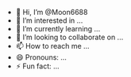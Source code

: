 - 👋 Hi, I’m @Moon6688
- 👀 I’m interested in ...
- 🌱 I’m currently learning ...
- 💞️ I’m looking to collaborate on ...
- 📫 How to reach me ...
- 😄 Pronouns: ...
- ⚡ Fun fact: ...

<!---
Moon6688/Moon6688 is a ✨ special ✨ repository because its `README.md` (this file) appears on your GitHub profile.
You can click the Preview link to take a look at your changes.
--- 👀 I’m interested in ...>- 💞️ I’m looking to collaborate on ...
- 💞️ I’m looking to collaborate on ... 👋 Hi, I’m @Moon6688 📫 How to reach me ...
